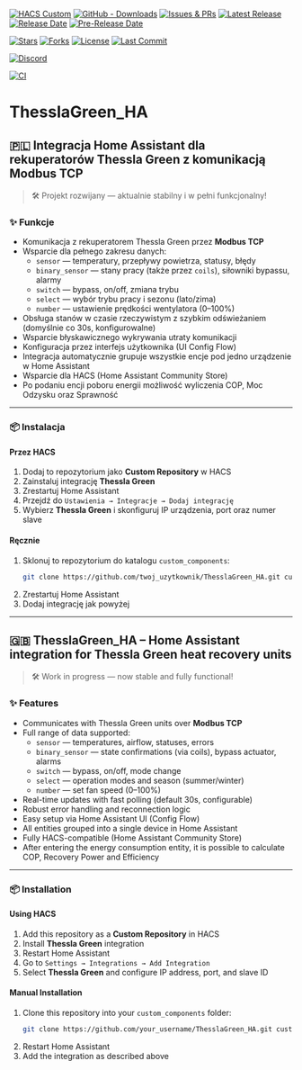 <!-- Badges: start -->
[![HACS Custom](https://img.shields.io/badge/HACS-Custom-41BDF5?style=for-the-badge&logo=homeassistantcommunitystore&logoColor=white)](https://hacs.xyz/)
[![GitHub - Downloads](https://img.shields.io/github/downloads/aLAN-LDZ/ThesslaGreen_HA/total?style=for-the-badge)](https://github.com/aLAN-LDZ/ThesslaGreen_HA/releases)
[![Issues & PRs](https://img.shields.io/github/issues-pr/aLAN-LDZ/ThesslaGreen_HA?style=for-the-badge)](https://github.com/aLAN-LDZ/ThesslaGreen_HA/issues)
[![Latest Release](https://img.shields.io/github/v/release/aLAN-LDZ/ThesslaGreen_HA?style=for-the-badge)](https://github.com/aLAN-LDZ/ThesslaGreen_HA/releases)
[![Release Date](https://img.shields.io/github/release-date/aLAN-LDZ/ThesslaGreen_HA?style=for-the-badge&label=Latest%20Release)](https://github.com/aLAN-LDZ/ThesslaGreen_HA/releases)
[![Pre-Release Date](https://img.shields.io/github/release-date-pre/aLAN-LDZ/ThesslaGreen_HA?style=for-the-badge&label=Latest%20Beta%20Release)](https://github.com/aLAN-LDZ/ThesslaGreen_HA/releases)

[![Stars](https://img.shields.io/github/stars/aLAN-LDZ/ThesslaGreen_HA?style=for-the-badge)](https://github.com/aLAN-LDZ/ThesslaGreen_HA/stargazers)
[![Forks](https://img.shields.io/github/forks/aLAN-LDZ/ThesslaGreen_HA?style=for-the-badge)](https://github.com/aLAN-LDZ/ThesslaGreen_HA/network/members)
[![License](https://img.shields.io/github/license/aLAN-LDZ/ThesslaGreen_HA?style=for-the-badge)](./LICENSE)
[![Last Commit](https://img.shields.io/github/last-commit/aLAN-LDZ/ThesslaGreen_HA?style=for-the-badge)](https://github.com/aLAN-LDZ/ThesslaGreen_HA/commits)

<!-- Jeśli masz Discorda – podmień ID i link zaproszenia -->
[![Discord](https://img.shields.io/discord/000000000000000000?style=for-the-badge&logo=discord&logoColor=white&label=Discord&color=7289da)](https://discord.gg/yourInviteCode)

<!-- Jeśli używasz GitHub Actions – podmień nazwę pliku workflow i gałąź -->
[![CI](https://img.shields.io/github/actions/workflow/status/aLAN-LDZ/ThesslaGreen_HA/ci.yml?branch=main&style=for-the-badge&label=CI)](https://github.com/aLAN-LDZ/ThesslaGreen_HA/actions)
<!-- Badges: end -->


# ThesslaGreen_HA

## 🇵🇱 Integracja Home Assistant dla rekuperatorów Thessla Green z komunikacją Modbus TCP

> 🛠️ Projekt rozwijany — aktualnie stabilny i w pełni funkcjonalny!

### ✨ Funkcje

- Komunikacja z rekuperatorem Thessla Green przez **Modbus TCP**
- Wsparcie dla pełnego zakresu danych:
  - `sensor` — temperatury, przepływy powietrza, statusy, błędy
  - `binary_sensor` — stany pracy (także przez `coils`), siłowniki bypassu, alarmy
  - `switch` — bypass, on/off, zmiana trybu
  - `select` — wybór trybu pracy i sezonu (lato/zima)
  - `number` — ustawienie prędkości wentylatora (0–100%)
- Obsługa stanów w czasie rzeczywistym z szybkim odświeżaniem (domyślnie co 30s, konfigurowalne)
- Wsparcie błyskawicznego wykrywania utraty komunikacji
- Konfiguracja przez interfejs użytkownika (UI Config Flow)
- Integracja automatycznie grupuje wszystkie encje pod jedno urządzenie w Home Assistant
- Wsparcie dla HACS (Home Assistant Community Store)
- Po podaniu encji poboru energii możliwość wyliczenia COP, Moc Odzysku oraz Sprawność

---

### 📦 Instalacja

#### Przez HACS

1. Dodaj to repozytorium jako **Custom Repository** w HACS
2. Zainstaluj integrację **Thessla Green**
3. Zrestartuj Home Assistant
4. Przejdź do `Ustawienia → Integracje → Dodaj integrację`
5. Wybierz **Thessla Green** i skonfiguruj IP urządzenia, port oraz numer slave

#### Ręcznie

1. Sklonuj to repozytorium do katalogu `custom_components`:
    ```bash
    git clone https://github.com/twoj_uzytkownik/ThesslaGreen_HA.git custom_components/thessla_green
    ```
2. Zrestartuj Home Assistant
3. Dodaj integrację jak powyżej

---

## 🇬🇧 ThesslaGreen_HA – Home Assistant integration for Thessla Green heat recovery units

> 🛠️ Work in progress — now stable and fully functional!

### ✨ Features

- Communicates with Thessla Green units over **Modbus TCP**
- Full range of data supported:
  - `sensor` — temperatures, airflow, statuses, errors
  - `binary_sensor` — state confirmations (via coils), bypass actuator, alarms
  - `switch` — bypass, on/off, mode change
  - `select` — operation modes and season (summer/winter)
  - `number` — set fan speed (0–100%)
- Real-time updates with fast polling (default 30s, configurable)
- Robust error handling and reconnection logic
- Easy setup via Home Assistant UI (Config Flow)
- All entities grouped into a single device in Home Assistant
- Fully HACS-compatible (Home Assistant Community Store)
- After entering the energy consumption entity, it is possible to calculate COP, Recovery Power and Efficiency

---

### 📦 Installation

#### Using HACS

1. Add this repository as a **Custom Repository** in HACS
2. Install **Thessla Green** integration
3. Restart Home Assistant
4. Go to `Settings → Integrations → Add Integration`
5. Select **Thessla Green** and configure IP address, port, and slave ID

#### Manual Installation

1. Clone this repository into your `custom_components` folder:
    ```bash
    git clone https://github.com/your_username/ThesslaGreen_HA.git custom_components/thessla_green
    ```
2. Restart Home Assistant
3. Add the integration as described above
